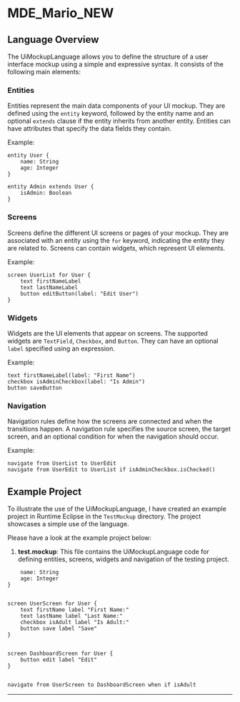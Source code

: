 # MDE_Mario_NEW

## Language Overview

The UiMockupLanguage allows you to define the structure of a user interface mockup using a simple and expressive syntax. It consists of the following main elements:

### Entities

Entities represent the main data components of your UI mockup. They are defined using the `entity` keyword, followed by the entity name and an optional `extends` clause if the entity inherits from another entity. Entities can have attributes that specify the data fields they contain.

Example:
```UiMockupLanguage
entity User {
    name: String
    age: Integer
}

entity Admin extends User {
    isAdmin: Boolean
}
```

### Screens

Screens define the different UI screens or pages of your mockup. They are associated with an entity using the `for` keyword, indicating the entity they are related to. Screens can contain widgets, which represent UI elements.

Example:
```UiMockupLanguage
screen UserList for User {
    text firstNameLabel
    text lastNameLabel
    button editButton(label: "Edit User")
}
```

### Widgets

Widgets are the UI elements that appear on screens. The supported widgets are `TextField`, `Checkbox`, and `Button`. They can have an optional `label` specified using an expression.

Example:
```UiMockupLanguage
text firstNameLabel(label: "First Name")
checkbox isAdminCheckbox(label: "Is Admin")
button saveButton
```

### Navigation

Navigation rules define how the screens are connected and when the transitions happen. A navigation rule specifies the source screen, the target screen, and an optional condition for when the navigation should occur.

Example:
```UiMockupLanguage
navigate from UserList to UserEdit
navigate from UserEdit to UserList if isAdminCheckbox.isChecked()
```

## Example Project

To illustrate the use of the UiMockupLanguage, I have created an example project in Runtime Eclipse in the `TestMockup` directory. The project showcases a simple use of the language.

Please have a look at the example project below:

1. **test.mockup**: This file contains the UiMockupLanguage code for defining  entities, screens, widgets and navigation of the testing project.

```entity User {
    name: String
    age: Integer
}

 
screen UserScreen for User {
    text firstName label "First Name:"
    text lastName label "Last Name:"
    checkbox isAdult label "Is Adult:"
    button save label "Save"
}
 

screen DashboardScreen for User {
    button edit label "Edit"
}


navigate from UserScreen to DashboardScreen when if isAdult
```

---


